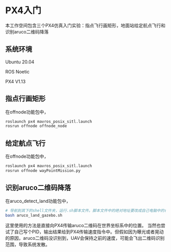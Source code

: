 # PX4入门
本工作空间包含三个PX4仿真入门实验：指点飞行画矩形，地面站给定航点飞行和识别aruco二维码降落

## 系统环境
Ubuntu 20.04

ROS Noetic

PX4 V1.13

## 指点行画矩形
在offnode功能包中，
```bash
roslaunch px4 mavros_posix_sitl.launch
rosrun offnode offnode_node
```

## 给定航点飞行
在offnode功能包中，
```bash
roslaunch px4 mavros_posix_sitl.launch
rosrun offnode wayPointMission.py
```

## 识别aruco二维码降落
在aruco_detect_land功能包中，
```bash
# 导航到其下的shell文件夹，运行.sh脚本文件。脚本文件中的绝对地址要改成自己电脑中的相应地址。
bash aruco_land_gazebo.sh
```
这里使用的方法是直接向PX4传输aruco二维码在世界坐标系中的位置。
当然也尝试了自己写个PID，输出结果给到PX4传输速度指令中。但假如因为曝光或者晃动的原因，aruco二维码没识别到，UAV会保持之前的速度，可能会飞出二维码识别范围，导致系统发散。
